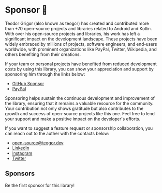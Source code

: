 # Sponsor 🩷

Teodor Grigor (also known as teogor) has created and contributed more than +70 open-source projects
and libraries related to Android and Kotlin. With over his open-source projects and libraries, his
work has left a significant impact on the development landscape. These projects have been widely embraced
by millions of projects, software engineers, and end-users worldwide, with prominent organizations like
PayPal, Twitter, Wikipedia, and others benefiting from their creations.

If your team or personal projects have benefited from reduced development costs by using this library,
you can show your appreciation and support by sponsoring him through the links below:

- [GitHub Sponsor](https://github.com/sponsors/teogor)
- [PayPal](https://www.paypal.com/paypalme/teogor)

Sponsoring helps sustain the continuous development and improvement of the library, ensuring that it remains
a valuable resource for the community. Your contribution not only shows gratitude but also contributes to the
growth and success of open-source projects like this one. Feel free to lend your support and make a positive
impact on the developer's efforts.

If you want to suggest a feature request or sponsorship collaboration, you can reach out to the auther with
the contacts below:

- [open-source@teogor.dev](mailto:open-source@teogor.dev)
- [LinkedIn](https://linkedin.com/in/teogor)
- [Instagram](https://instagram.com/teo.grigor)
- [Twitter](https://twitter.com/teogor)

## Sponsors

Be the first sponsor for this library!
